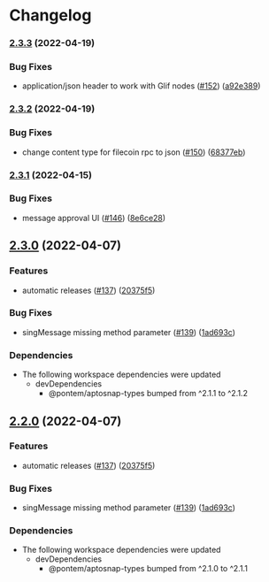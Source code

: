 # Changelog

### [2.3.3](https://github.com/ChainSafe/filsnap/compare/filsnap-v2.3.2...filsnap-v2.3.3) (2022-04-19)


### Bug Fixes

* application/json header to work with Glif nodes ([#152](https://github.com/ChainSafe/filsnap/issues/152)) ([a92e389](https://github.com/ChainSafe/filsnap/commit/a92e389c01d753e2237ec7164916f22d130371c1))

### [2.3.2](https://github.com/ChainSafe/filsnap/compare/filsnap-v2.3.1...filsnap-v2.3.2) (2022-04-19)


### Bug Fixes

* change content type for filecoin rpc to json ([#150](https://github.com/ChainSafe/filsnap/issues/150)) ([68377eb](https://github.com/ChainSafe/filsnap/commit/68377ebe8541fe4da585fcd7311d574746362374))

### [2.3.1](https://github.com/ChainSafe/filsnap/compare/filsnap-v2.3.0...filsnap-v2.3.1) (2022-04-15)


### Bug Fixes

* message approval UI ([#146](https://github.com/ChainSafe/filsnap/issues/146)) ([8e6ce28](https://github.com/ChainSafe/filsnap/commit/8e6ce282f2895d96144cb0d7439011c37bc611b4))

## [2.3.0](https://github.com/ChainSafe/filsnap/compare/filsnap-v2.2.0...filsnap-v2.3.0) (2022-04-07)


### Features

* automatic releases ([#137](https://github.com/ChainSafe/filsnap/issues/137)) ([20375f5](https://github.com/ChainSafe/filsnap/commit/20375f52d2712a59961a8c5708fa990b3a178dd2))


### Bug Fixes

* singMessage missing method parameter ([#139](https://github.com/ChainSafe/filsnap/issues/139)) ([1ad693c](https://github.com/ChainSafe/filsnap/commit/1ad693cc5add32761bff94be71ea477671c2f9b5))


### Dependencies

* The following workspace dependencies were updated
  * devDependencies
    * @pontem/aptosnap-types bumped from ^2.1.1 to ^2.1.2

## [2.2.0](https://github.com/ChainSafe/filsnap/compare/filsnap-v2.1.0...filsnap-v2.2.0) (2022-04-07)


### Features

* automatic releases ([#137](https://github.com/ChainSafe/filsnap/issues/137)) ([20375f5](https://github.com/ChainSafe/filsnap/commit/20375f52d2712a59961a8c5708fa990b3a178dd2))


### Bug Fixes

* singMessage missing method parameter ([#139](https://github.com/ChainSafe/filsnap/issues/139)) ([1ad693c](https://github.com/ChainSafe/filsnap/commit/1ad693cc5add32761bff94be71ea477671c2f9b5))


### Dependencies

* The following workspace dependencies were updated
  * devDependencies
    * @pontem/aptosnap-types bumped from ^2.1.0 to ^2.1.1
